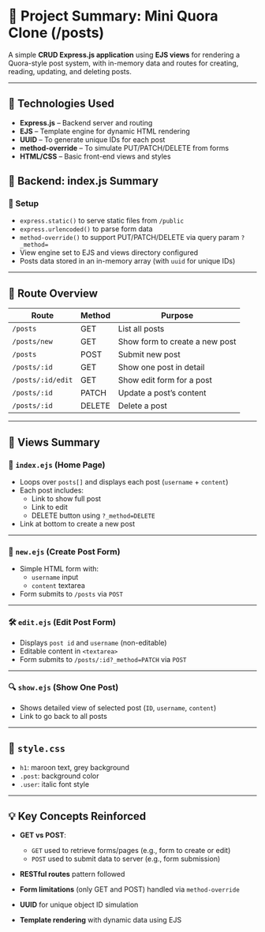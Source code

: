 # 🧠 Project Summary: Mini Quora Clone (/posts)

A simple **CRUD Express.js application** using **EJS views** for rendering a Quora-style post system, with in-memory data and routes for creating, reading, updating, and deleting posts.

---

## 🧩 Technologies Used

- **Express.js** – Backend server and routing  
- **EJS** – Template engine for dynamic HTML rendering  
- **UUID** – To generate unique IDs for each post  
- **method-override** – To simulate PUT/PATCH/DELETE from forms  
- **HTML/CSS** – Basic front-end views and styles  


## 🔄 Backend: index.js Summary

### 🔧 Setup

- `express.static()` to serve static files from `/public`  
- `express.urlencoded()` to parse form data  
- `method-override()` to support PUT/PATCH/DELETE via query param `?_method=`  
- View engine set to EJS and views directory configured  
- Posts data stored in an in-memory array (with `uuid` for unique IDs)  

---

## 📍 Route Overview

| Route            | Method | Purpose                            |
|------------------|--------|------------------------------------|
| `/posts`         | GET    | List all posts                     |
| `/posts/new`     | GET    | Show form to create a new post     |
| `/posts`         | POST   | Submit new post                    |
| `/posts/:id`     | GET    | Show one post in detail            |
| `/posts/:id/edit`| GET    | Show edit form for a post          |
| `/posts/:id`     | PATCH  | Update a post’s content            |
| `/posts/:id`     | DELETE | Delete a post                      |

---

## 🧾 Views Summary

### 📄 `index.ejs` (Home Page)

- Loops over `posts[]` and displays each post (`username` + `content`)  
- Each post includes:
  - Link to show full post
  - Link to edit
  - DELETE button using `?_method=DELETE`
- Link at bottom to create a new post

---

### 📝 `new.ejs` (Create Post Form)

- Simple HTML form with:
  - `username` input  
  - `content` textarea  
- Form submits to `/posts` via `POST`

---

### 🛠 `edit.ejs` (Edit Post Form)

- Displays `post id` and `username` (non-editable)  
- Editable content in `<textarea>`  
- Form submits to `/posts/:id?_method=PATCH` via `POST`

---

### 🔍 `show.ejs` (Show One Post)

- Shows detailed view of selected post (`ID`, `username`, `content`)  
- Link to go back to all posts

---

## 🎨 `style.css`

- `h1`: maroon text, grey background  
- `.post`: background color  
- `.user`: italic font style  

---

## 💡 Key Concepts Reinforced

- **GET vs POST**:
  - `GET` used to retrieve forms/pages (e.g., form to create or edit)
  - `POST` used to submit data to server (e.g., form submission)

- **RESTful routes** pattern followed  
- **Form limitations** (only GET and POST) handled via `method-override`  
- **UUID** for unique object ID simulation  
- **Template rendering** with dynamic data using EJS  
